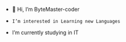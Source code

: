 - 👋 Hi, I’m ByteMaster-coder
-     I’m interested in Learning new Languages
-   I’m currently studying in IT
  

<!---
ByteMaster-coder/ByteMaster-coder is a ✨ special ✨ repository because its `README.md` (this file) appears on your GitHub profile.
You can click the Preview link to take a look at your changes.
--->
